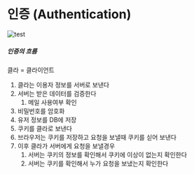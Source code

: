 # 인증 (Authentication)

![test](../assets/photos/auth_flow.png)

##### 인증의 흐름
클라 = 클라이언트

1. 클라는 이용자 정보를 서버로 보낸다
2. 서버는 받은 데이터를 검증한다
	1. 메일 사용여부 확인
3. 비밀번호를 암호화
4. 유저 정보를 DB에 저장
5. 쿠키를 클라로 보낸다
6. 브라우저는 쿠키를 저장하고 요청을 보낼때 쿠키를 싣어 보낸다
7. 이후 클라가 서버에게 요청을 보낼경우
	1. 서버는 쿠키의 정보를 확인해서 쿠키에 이상이 없는지 확인한다
	2. 서버는 쿠키를 확인해서 누가 요청을 보냈는지 확인한다
